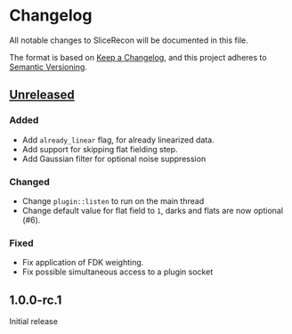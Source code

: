 # Changelog

All notable changes to SliceRecon will be documented in this file.

The format is based on [Keep a Changelog](https://keepachangelog.com/en/1.0.0/),
and this project adheres to [Semantic Versioning](https://semver.org/spec/v2.0.0.html).

## [Unreleased]

### Added
- Add `already_linear` flag, for already linearized data.
- Add support for skipping flat fielding step.
- Add Gaussian filter for optional noise suppression

### Changed
- Change `plugin::listen` to run on the main thread
- Change default value for flat field to `1`, darks and flats are now optional (#6).

### Fixed
- Fix application of FDK weighting.
- Fix possible simultaneous access to a plugin socket

## 1.0.0-rc.1

Initial release

[Unreleased]: https://github.com/cicwi/SliceRecon/compare/v1.0.0-rc.1...develop

